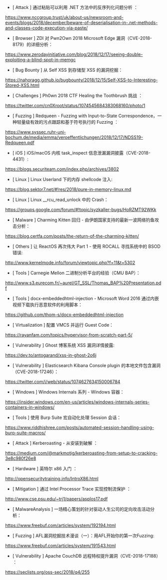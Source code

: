 * [ Attack ]  通过粘贴可以利用 .NET 方法中的反序列化问题分析 ：

https://www.nccgroup.trust/uk/about-us/newsroom-and-events/blogs/2018/december/beware-of-deserialisation-in-.net-methods-and-classes-code-execution-via-paste/



* [ Browser ]  ZDI 对 Pwn2Own 2018 Microsoft Edge 漏洞（CVE-2018-8179）的详细分析： 

https://www.zerodayinitiative.com/blog/2018/12/17/seeing-double-exploiting-a-blind-spot-in-memgc



* [ Bug Bounty ]  从 Self XSS 到存储型 XSS 的漏洞挖掘：

https://nahoragg.github.io/bugbounty/2018/12/15/Self-XSS-to-Interesting-Stored-XSS.html



* [ Challenges ]  Ph0wn 2018 CTF Healing the Toothbrush 挑战 ：

https://twitter.com/cn0Xroot/status/1074545684383068160/photo/1



* [ Fuzzing ]  Redqueen - Fuzzing with Input-to-State Correspondence，一种轻量级有效的污点跟踪和基于符号执行的 Fuzzing ： 

https://www.syssec.ruhr-uni-bochum.de/media/emma/veroeffentlichungen/2018/12/17/NDSS19-Redqueen.pdf



* [ iOS ]  iOS/macOS 内核 task_inspect 信息泄漏漏洞披露（CVE-2018-4431）: 

https://blogs.securiteam.com/index.php/archives/3802



* [ Linux ]  Linux Userland 下的内存 shellcode 注入:

https://blog.sektor7.net/#!res/2018/pure-in-memory-linux.md



* [ Linux ]  Linux __rcu_read_unlock 中的 Crash：

https://groups.google.com/forum/#!topic/syzkaller-bugs/HoRZMT92WKk



* [ Malware ]  Charming Kitten 回归 - 由伊朗国家支持的最新一波网络钓鱼攻击分析： 

https://blog.certfa.com/posts/the-return-of-the-charming-kitten/



* [ Others ]   让 ReactOS 再次伟大 Part 1 - 使用 ROCALL 寻找系统中的 BSOD 错误: 

http://www.kernelmode.info/forum/viewtopic.php?f=11&t=5302





* [ Tools ]  Carnegie Mellon 二进制分析平台的经验（CMU BAP）：

http://www.s3.eurecom.fr/~aurel/GT_SSL/Thomas_BAP%20Presentation.pdf



* [ Tools ]  docx-embeddedhtml-injection - Microsoft Word 2016 通过内嵌视频下载执行恶意软件的利用脚本： 

https://github.com/thom-s/docx-embeddedhtml-injection



* [ Virtualization ]  配置 VMCS 并运行 Guest Code：

https://rayanfam.com/topics/hypervisor-from-scratch-part-5/



* [ Vulnerability ]   Ghost 博客系统 XSS 漏洞详情披露:

https://dev.to/antogarand/xss-in-ghost-2o6j



* [ Vulnerability ]  Elasticsearch Kibana Console plugin 的本地文件包含漏洞（CVE-2018-17246）： 

https://twitter.com/i/web/status/1074627634150006784



* [ Windows ]  Windows Internals 系列 - Windows 容器：

https://insider.windows.com/en-us/articles/windows-internals-series-containers-in-windows/



* [ Tools ]  使用 Burp Suite 宏自动化处理 Session 会话： 

https://www.riddhishree.com/posts/automated-session-handling-using-burp-suite-macros/



* [ Attack ]  Kerberoasting - 从安装到破解 ： 

https://medium.com/@markmotig/kerberoasting-from-setup-to-cracking-3e8c980f26e8



* [ Hardware ]  英特尔 x86 入门 ： 

http://opensecuritytraining.info/IntroX86.html



* [ Mitigation ]  通过 Intel Processor Trace 实现控制流保护 ： 

http://www.cse.psu.edu/~trj1/papers/asplos17.pdf



* [ MalwareAnalysis ]  一场精心策划的针对驱动人生公司的定向攻击活动分析：

 https://www.freebuf.com/articles/system/192194.html



* [ Fuzzing ]  AFL漏洞挖掘技术漫谈（一）：用AFL开始你的第一次Fuzzing: 

https://www.freebuf.com/articles/system/191543.html



* [ Vulnerability ]  Apache CouchDB 远程特权提升漏洞（CVE-2018-17188） ： 

https://seclists.org/oss-sec/2018/q4/255
